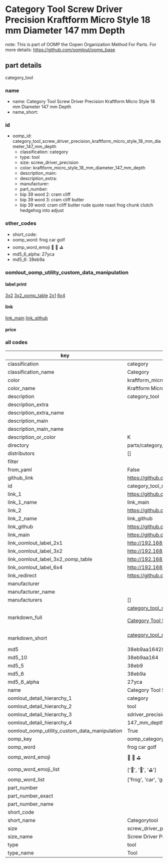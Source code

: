 # Category Tool Screw Driver Precision Kraftform Micro Style 18 mm Diameter 147 mm Depth  

note: This is part of OOMP the Oopen Organization Method For Parts. For more details: https://github.com/oomlout/oomp_base

##  part details
  



category_tool



### name
* name: Category Tool Screw Driver Precision Kraftform Micro Style 18 mm Diameter 147 mm Depth
* name_short: 
### id
* oomp_id: category_tool_screw_driver_precision_kraftform_micro_style_18_mm_diameter_147_mm_depth
  * classification: category
  * type: tool
  * size: screw_driver_precision
  * color: kraftform_micro_style_18_mm_diameter_147_mm_depth
  * description_main: 
  * description_extra: 
  * manufacturer: 
  * part_number: 
  * bip 39 word 2: cram cliff
  * bip 39 word 3: cram cliff butter
  * bip 39 word: cram cliff butter rude quote roast frog chunk clutch hedgehog into adjust

### other_codes
* short_code: 
* oomp_word: frog car golf
* oomp_word_emoji :frog: :car: :golf:
* md5_6_alpha: 27yca
* md5_6: 38eb9a






### oomlout_oomp_utility_custom_data_manipulation
#### label print
[3x2](http://192.168.1.245:1112/?label=oomp%2027yca)
[3x2_oomp_table](http://192.168.1.108:1112/?label=oomp%2027yca)
[2x1](http://192.168.1.242:1112/?label=oomp%2027yca)
[6x4](http://192.168.1.55:1112/?label=oomp%2027yca)    

#### link

[link_main](https://github.com/oomlout/oomlout_oomp_version_1_messy/tree/main/parts/category_tool_screw_driver_precision_kraftform_micro_style_18_mm_diameter_147_mm_depth) [link_github](https://github.com/oomlout/oomlout_oomp_version_1_messy/tree/main/parts/category_tool_screw_driver_precision_kraftform_micro_style_18_mm_diameter_147_mm_depth)                             

#### price







### all codes 
| key | value |  
| --- | --- |  
| classification | category |  
| classification_name | Category |  
| color | kraftform_micro_style_18_mm_diameter_147_mm_depth |  
| color_name | Kraftform Micro Style 18 mm Diameter 147 mm Depth |  
| description | category_tool |  
| description_extra |  |  
| description_extra_name |  |  
| description_main |  |  
| description_main_name |  |  
| description_or_color | K  |  
| directory | parts/category_tool_screw_driver_precision_kraftform_micro_style_18_mm_diameter_147_mm_depth |  
| distributors | [] |  
| filter |  |  
| from_yaml | False |  
| github_link | https://github.com/oomlout/oomlout_oomp_part_src/tree/main/parts/category_tool_screw_driver_precision_kraftform_micro_style_18_mm_diameter_147_mm_depth |  
| id | category_tool_screw_driver_precision_kraftform_micro_style_18_mm_diameter_147_mm_depth |  
| link_1 | https://github.com/oomlout/oomlout_oomp_version_1_messy/tree/main/parts/category_tool_screw_driver_precision_kraftform_micro_style_18_mm_diameter_147_mm_depth |  
| link_1_name | link_main |  
| link_2 | https://github.com/oomlout/oomlout_oomp_version_1_messy/tree/main/parts/category_tool_screw_driver_precision_kraftform_micro_style_18_mm_diameter_147_mm_depth |  
| link_2_name | link_github |  
| link_github | https://github.com/oomlout/oomlout_oomp_version_1_messy/tree/main/parts/category_tool_screw_driver_precision_kraftform_micro_style_18_mm_diameter_147_mm_depth |  
| link_main | https://github.com/oomlout/oomlout_oomp_version_1_messy/tree/main/parts/category_tool_screw_driver_precision_kraftform_micro_style_18_mm_diameter_147_mm_depth |  
| link_oomlout_label_2x1 | http://192.168.1.242:1112/?label=oomp%2027yca |  
| link_oomlout_label_3x2 | http://192.168.1.245:1112/?label=oomp%2027yca |  
| link_oomlout_label_3x2_oomp_table | http://192.168.1.108:1112/?label=oomp%2027yca |  
| link_oomlout_label_6x4 | http://192.168.1.55:1112/?label=oomp%2027yca |  
| link_redirect | https://github.com/oomlout/oomlout_oomp_version_1_messy/tree/main/parts/category_tool_screw_driver_precision_kraftform_micro_style_18_mm_diameter_147_mm_depth |  
| manufacturer |  |  
| manufacturer_name |  |  
| manufacturers | [] |  
| markdown_full | [category_tool_screw_driver_precision_kraftform_micro_style_18_mm_diameter_147_mm_depth](none)<br>[](none)<br>[Category Tool Screw Driver Precision Kraftform Micro Style 18 Mm Diameter 147 Mm Depth](none)<br><br> |  
| markdown_short | [category_tool_screw_driver_precision_kraftform_micro_style_18_mm_diameter_147_mm_depth](none)<br><br> |  
| md5 | 38eb9aa16428aba6ec580bce3e8ab991 |  
| md5_10 | 38eb9aa164 |  
| md5_5 | 38eb9 |  
| md5_6 | 38eb9a |  
| md5_6_alpha | 27yca |  
| name | Category Tool Screw Driver Precision Kraftform Micro Style 18 mm Diameter 147 mm Depth |  
| oomlout_detail_hierarchy_1 | category |  
| oomlout_detail_hierarchy_2 | tool |  
| oomlout_detail_hierarchy_3 | sdriver_precision |  
| oomlout_detail_hierarchy_4 | 147_mm_depth |  
| oomlout_oomp_utility_custom_data_manipulation | True |  
| oomp_key | oomp_category_tool_screw_driver_precision_kraftform_micro_style_18_mm_diameter_147_mm_depth |  
| oomp_word | frog car golf |  
| oomp_word_emoji | :frog: :car: :golf: |  
| oomp_word_emoji_list | [':frog:', ':car:', ':golf:'] |  
| oomp_word_list | ['frog', 'car', 'golf'] |  
| part_number |  |  
| part_number_exact |  |  
| part_number_name |  |  
| short_code |  |  
| short_name | Categorytool |  
| size | screw_driver_precision |  
| size_name | Screw Driver Precision |  
| type | tool |  
| type_name | Tool |  
